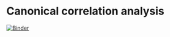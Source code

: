 # Canonical correlation analysis

[![Binder](https://mybinder.org/badge_logo.svg)](https://mybinder.org/v2/gh/htwangtw/cca_primer/master)